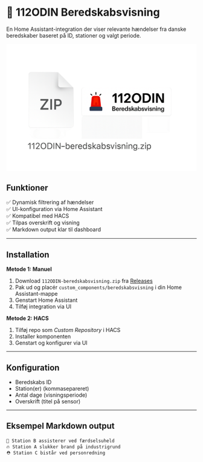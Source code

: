 # 🚨 112ODIN Beredskabsvisning

En Home Assistant-integration der viser relevante hændelser fra danske beredskaber baseret på ID, stationer og valgt periode.

![logo](logo.png)

## Funktioner

✅ Dynamisk filtrering af hændelser  
✅ UI-konfiguration via Home Assistant  
✅ Kompatibel med HACS  
✅ Tilpas overskrift og visning  
✅ Markdown output klar til dashboard

---

## Installation

**Metode 1: Manuel**

1. Download `112ODIN-beredskabsvisning.zip` fra [Releases](https://github.com/DIT_GITHUBNAVN/homeassistant-beredskabsvisning/releases)
2. Pak ud og placér `custom_components/beredskabsvisning` i din Home Assistant-mappe
3. Genstart Home Assistant
4. Tilføj integration via UI

**Metode 2: HACS**

1. Tilføj repo som _Custom Repository_ i HACS
2. Installer komponenten
3. Genstart og konfigurer via UI

---

## Konfiguration

- Beredskabs ID
- Station(er) (kommasepareret)
- Antal dage (visningsperiode)
- Overskrift (titel på sensor)

---

## Eksempel Markdown output

```text
🚒 Station B assisterer ved færdselsuheld
🔥 Station A slukker brand på industrigrund
⛑️ Station C bistår ved personredning
